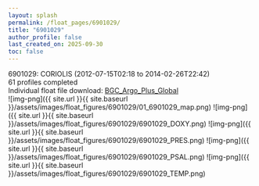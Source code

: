 ```yaml
---
layout: splash
permalink: /float_pages/6901029/
title: "6901029"
author_profile: false
last_created_on: 2025-09-30
toc: false
---
```

 
6901029: CORIOLIS (2012-07-15T02:18 to 2014-02-26T22:42)\
61 profiles completed\
Individual float file download: [BGC_Argo_Plus_Global](https://ftp.soest.hawaii.edu/bgc_argo_plus/Individual_Floats/outliers_removed/6901029_Sprof_processed.nc)\
![img-png]({{ site.url }}{{ site.baseurl }}/assets/images/float_figures/6901029/01_6901029_map.png)
![img-png]({{ site.url }}{{ site.baseurl }}/assets/images/float_figures/6901029/6901029_DOXY.png)
![img-png]({{ site.url }}{{ site.baseurl }}/assets/images/float_figures/6901029/6901029_PRES.png)
![img-png]({{ site.url }}{{ site.baseurl }}/assets/images/float_figures/6901029/6901029_PSAL.png)
![img-png]({{ site.url }}{{ site.baseurl }}/assets/images/float_figures/6901029/6901029_TEMP.png)
